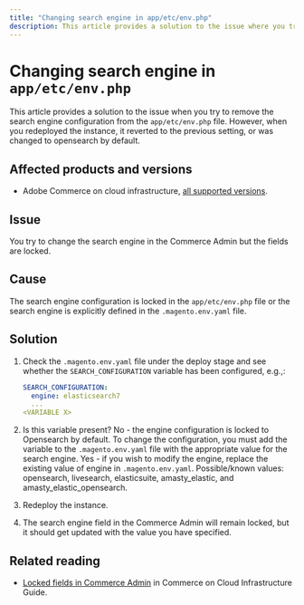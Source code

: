 ```yaml
---
title: "Changing search engine in app/etc/env.php"
description: This article provides a solution to the issue where you try to change the search engine in the admin but the fields are locked.
---
```


# Changing search engine in `app/etc/env.php`

This article provides a solution to the issue when you try to remove the search engine configuration from the `app/etc/env.php` file. However, when you redeployed the instance, it reverted to the previous setting, or was changed to opensearch by default.

## Affected products and versions

* Adobe Commerce on cloud infrastructure, [all supported versions](https://magento.com/sites/default/files/magento-software-lifecycle-policy.pdf).


## Issue

You try to change the search engine in the Commerce Admin but the fields are locked.

## Cause

The search engine configuration is locked in the `app/etc/env.php` file or the search engine is explicitly defined in the `.magento.env.yaml` file.

## Solution

1. Check the `.magento.env.yaml` file under the deploy stage and see whether the `SEARCH_CONFIGURATION` variable has been configured, e.g.,:

      ```yaml
      SEARCH_CONFIGURATION:
        engine: elasticsearch7
        ...
      <VARIABLE X>
      ```

1. Is this variable present? No - the engine configuration is locked to Opensearch by default. To change the configuration, you must add the variable to the `.magento.env.yaml` file with the appropriate value for the search engine. Yes - if you wish to modify the engine, replace the existing value of engine in `.magento.env.yaml`. Possible/known values: opensearch, livesearch, elasticsuite, amasty_elastic, and amasty_elastic_opensearch.
1. Redeploy the instance.
1. The search engine field in the Commerce Admin will remain locked, but it should get updated with the value you have specified.

## Related reading

* [Locked fields in Commerce Admin](/help/troubleshooting/miscellaneous/locked-fields-in-magento-admin.md) in Commerce on Cloud Infrastructure Guide.
